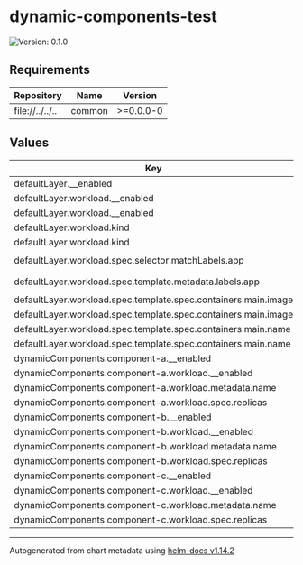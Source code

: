 # dynamic-components-test

![Version: 0.1.0](https://img.shields.io/badge/Version-0.1.0-informational?style=flat-square)

## Requirements

| Repository | Name | Version |
|------------|------|---------|
| file://../../.. | common | >=0.0.0-0 |

## Values

| Key | Description | Type | Default |
|-----|-------------|------|---------|
 | defaultLayer.__enabled |  | bool | `true` |
 | defaultLayer.workload.__enabled |  | bool | `true` |
 | defaultLayer.workload.__enabled |  | bool | `true` |
 | defaultLayer.workload.kind |  | string | `"Deployment"` |
 | defaultLayer.workload.kind |  | string | `"Deployment"` |
 | defaultLayer.workload.spec.selector.matchLabels.app |  | string | `"test-workload"` |
 | defaultLayer.workload.spec.template.metadata.labels.app |  | string | `"test-workload"` |
 | defaultLayer.workload.spec.template.spec.containers.main.image |  | string | `"nginx:latest"` |
 | defaultLayer.workload.spec.template.spec.containers.main.image |  | string | `"nginx:latest"` |
 | defaultLayer.workload.spec.template.spec.containers.main.name |  | string | `"main"` |
 | defaultLayer.workload.spec.template.spec.containers.main.name |  | string | `"main"` |
 | dynamicComponents.component-a.__enabled |  | bool | `true` |
 | dynamicComponents.component-a.workload.__enabled |  | bool | `true` |
 | dynamicComponents.component-a.workload.metadata.name |  | string | `"component-a"` |
 | dynamicComponents.component-a.workload.spec.replicas |  | int | `4` |
 | dynamicComponents.component-b.__enabled |  | bool | `false` |
 | dynamicComponents.component-b.workload.__enabled |  | bool | `true` |
 | dynamicComponents.component-b.workload.metadata.name |  | string | `"component-b"` |
 | dynamicComponents.component-b.workload.spec.replicas |  | int | `2` |
 | dynamicComponents.component-c.__enabled |  | bool | `true` |
 | dynamicComponents.component-c.workload.__enabled |  | bool | `true` |
 | dynamicComponents.component-c.workload.metadata.name |  | string | `"component-c"` |
 | dynamicComponents.component-c.workload.spec.replicas |  | int | `3` |

----------------------------------------------
Autogenerated from chart metadata using [helm-docs v1.14.2](https://github.com/norwoodj/helm-docs/releases/v1.14.2)
